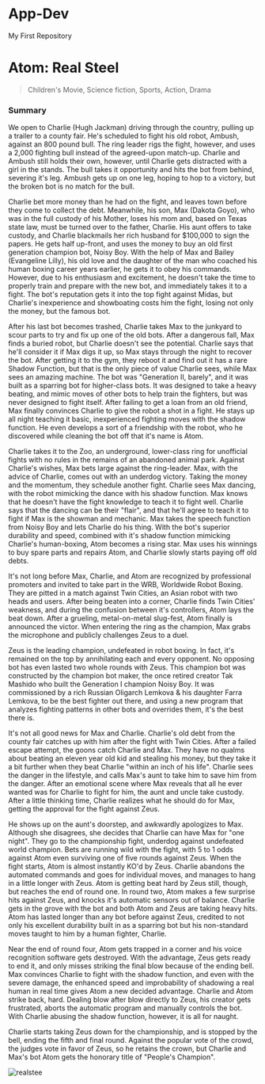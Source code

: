 # App-Dev
My First Repository

# Atom: Real Steel

> Children's Movie, Science fiction, Sports, Action, Drama

### **Summary**

We open to Charlie (Hugh Jackman) driving through the country, pulling up a trailer to a county fair. He's scheduled to fight his old robot, Ambush, against an 800 pound bull. The ring leader rigs the fight, however, and uses a 2,000 fighting bull instead of the agreed-upon match-up. Charlie and Ambush still holds their own, however, until Charlie gets distracted with a girl in the stands. The bull takes it opportunity and hits the bot from behind, severing it's leg. Ambush gets up on one leg, hoping to hop to a victory, but the broken bot is no match for the bull.

Charlie bet more money than he had on the fight, and leaves town before they come to collect the debt. Meanwhile, his son, Max (Dakota Goyo), who was in the full custody of his Mother, loses his mom and, based on Texas state law, must be turned over to the father, Charlie. His aunt offers to take custody, and Charlie blackmails her rich husband for $100,000 to sign the papers. He gets half up-front, and uses the money to buy an old first generation champion bot, Noisy Boy. With the help of Max and Bailey (Evangeline Lilly), his old love and the daughter of the man who coached his human boxing career years earlier, he gets it to obey his commands. However, due to his enthusiasm and excitement, he doesn't take the time to properly train and prepare with the new bot, and immediately takes it to a fight. The bot's reputation gets it into the top fight against Midas, but Charlie's inexperience and showboating costs him the fight, losing not only the money, but the famous bot.

After his last bot becomes trashed, Charlie takes Max to the junkyard to scour parts to try and fix up one of the old bots. After a dangerous fall, Max finds a buried robot, but Charlie doesn't see the potential. Charlie says that he'll consider it if Max digs it up, so Max stays through the night to recover the bot. After getting it to the gym, they reboot it and find out it has a rare Shadow Function, but that is the only piece of value Charlie sees, while Max sees an amazing machine. The bot was "Generation II, barely", and it was built as a sparring bot for higher-class bots. It was designed to take a heavy beating, and mimic moves of other bots to help train the fighters, but was never designed to fight itself. After failing to get a loan from an old friend, Max finally convinces Charlie to give the robot a shot in a fight. He stays up all night teaching it basic, inexperienced fighting moves with the shadow function. He even develops a sort of a friendship with the robot, who he discovered while cleaning the bot off that it's name is Atom.

Charlie takes it to the Zoo, an underground, lower-class ring for unofficial fights with no rules in the remains of an abandoned animal park. Against Charlie's wishes, Max bets large against the ring-leader. Max, with the advice of Charlie, comes out with an underdog victory. Taking the money and the momentum, they schedule another fight. Charlie sees Max dancing, with the robot mimicking the dance with his shadow function. Max knows that he doesn't have the fight knowledge to teach it to fight well. Charlie says that the dancing can be their "flair", and that he'll agree to teach it to fight if Max is the showman and mechanic. Max takes the speech function from Noisy Boy and lets Charlie do his thing. With the bot's superior durability and speed, combined with it's shadow function mimicking Charlie's human-boxing, Atom becomes a rising star. Max uses his winnings to buy spare parts and repairs Atom, and Charlie slowly starts paying off old debts.

It's not long before Max, Charlie, and Atom are recognized by professional promoters and invited to take part in the WRB, Worldwide Robot Boxing. They are pitted in a match against Twin Cities, an Asian robot with two heads and users. After being beaten into a corner, Charlie finds Twin Cities' weakness, and during the confusion between it's controllers, Atom lays the beat down. After a grueling, metal-on-metal slug-fest, Atom finally is announced the victor. When entering the ring as the champion, Max grabs the microphone and publicly challenges Zeus to a duel.

Zeus is the leading champion, undefeated in robot boxing. In fact, it's remained on the top by annihilating each and every opponent. No opposing bot has even lasted two whole rounds with Zeus. This champion bot was constructed by the champion bot maker, the once retired creator Tak Mashido who built the Generation I champion Noisy Boy. It was commissioned by a rich Russian Oligarch Lemkova & his daughter Farra Lemkova, to be the best fighter out there, and using a new program that analyzes fighting patterns in other bots and overrides them, it's the best there is.

It's not all good news for Max and Charlie. Charlie's old debt from the county fair catches up with him after the fight with Twin Cities. After a failed escape attempt, the goons catch Charlie and Max. They have no qualms about beating an eleven year old kid and stealing his money, but they take it a bit further when they beat Charlie "within an inch of his life". Charlie sees the danger in the lifestyle, and calls Max's aunt to take him to save him from the danger. After an emotional scene where Max reveals that all he ever wanted was for Charlie to fight for him, the aunt and uncle take custody. After a little thinking time, Charlie realizes what he should do for Max, getting the approval for the fight against Zeus.

He shows up on the aunt's doorstep, and awkwardly apologizes to Max. Although she disagrees, she decides that Charlie can have Max for "one night". They go to the championship fight, underdog against undefeated world champion. Bets are running wild with the fight, with 5 to 1 odds against Atom even surviving one of five rounds against Zeus. When the fight starts, Atom is almost instantly KO'd by Zeus. Charlie abandons the automated commands and goes for individual moves, and manages to hang in a little longer with Zeus. Atom is getting beat hard by Zeus still, though, but reaches the end of round one. In round two, Atom makes a few surprise hits against Zeus, and knocks it's automatic sensors out of balance. Charlie gets in the grove with the bot and both Atom and Zeus are taking heavy hits. Atom has lasted longer than any bot before against Zeus, credited to not only his excellent durability built in as a sparring bot but his non-standard moves taught to him by a human fighter, Charlie.

Near the end of round four, Atom gets trapped in a corner and his voice recognition software gets destroyed. With the advantage, Zeus gets ready to end it, and only misses striking the final blow because of the ending bell. Max convinces Charlie to fight with the shadow function, and even with the severe damage, the enhanced speed and improbability of shadowing a real human in real time gives Atom a new decided advantage. Charlie and Atom strike back, hard. Dealing blow after blow directly to Zeus, his creator gets frustrated, aborts the automatic program and manually controls the bot. With Charlie abusing the shadow function, however, it is all for naught.

Charlie starts taking Zeus down for the championship, and is stopped by the bell, ending the fifth and final round. Against the popular vote of the crowd, the judges vote in favor of Zeus, so he retains the crown, but Charlie and Max's bot Atom gets the honorary title of "People's Champion".


![realstee](https://www.imdb.com/title/tt0433035/mediaviewer/rm1078443008/?ref_=tt_ov_i)
